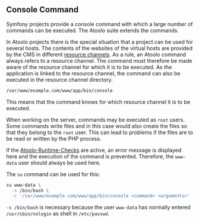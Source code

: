 ## Console Command

Symfony projects provide a console command with which a large number of commands can be executed. The Atoolo suite extends the commands.

In Atoolo projects there is the special situation that a project can be used for several hosts. The contents of the websites of the virtual hosts are provided by the CMS in different [resource channels](../concepts/resource-channel.md). As a rule, an Atoolo command always refers to a resource channel. The command must therefore be made aware of the resource channel for which it is to be executed. As the application is linked to the resource channel, the command can also be executed in the resource channel directory.

```sh
/var/www/example.com/www/app/bin/console
```

This means that the command knows for which resource channel it is to be executed.

When working on the server, commands may be executed as `root` users. Some commands write files and in this case would also create the files so that they belong to the `root` user. This can lead to problems if the files are to be read or written by the PHP process.

If the [Atoolo-Runtime-Checks](runtime-check.md) are active, an error message is displayed here and the execution of the command is prevented.
Therefore, the `www-data` user should always be used here.

The `su` command can be used for this:

```sh
su www-data \
  -s /bin/bash \
  -c '/var/www/example.com/www/app/bin/console <command> <arguments>'
```

`-s /bin/bash` is necessary because the user `www-data` has normally entered `/usr/sbin/nologin` as shell in `/etc/passwd`.
